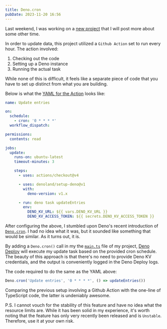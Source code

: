 ```yaml
---
title: Deno.cron
pubDate: 2023-11-20 16:56
---
```


Last weekend, I was working on a [new project](https://theshook.one) that I will post more about some other time.

In order to update data, this project utilized a `Github Action` set to run every hour. The action involved:

1. Checking out the code
2. Setting up a Deno instance
3. Running the actual task

While none of this is difficult, it feels like a separate piece of code that you have to set up distinct from what you are building.

Below is what the [YAML for the Action](https://github.com/bdevos/theshook.one/blob/main/.github/workflows/update-feed-entries.yaml) looks like:

```yaml
name: Update entries

on:
  schedule:
    - cron: '0 * * * *'
  workflow_dispatch:

permissions:
  contents: read

jobs:
  update:
    runs-on: ubuntu-latest
    timeout-minutes: 3

    steps:
      - uses: actions/checkout@v4

      - uses: denoland/setup-deno@v1
        with:
          deno-version: v1.x

      - run: deno task updateEntries
        env:
          DENO_KV_URL: ${{ vars.DENO_KV_URL }}
          DENO_KV_ACCESS_TOKEN: ${{ secrets.DENO_KV_ACCESS_TOKEN }}
```

After configuring the above, I stumbled upon Deno's recent introduction of [`Deno.cron`](https://deno.land/api@v1.38.0?s=Deno.cron&unstable=). I had no idea what it was, but it sounded like something that would be similar. As it turns out, it is.

By adding a `Deno.cron()` call in my the [`main.ts`](https://github.com/bdevos/theshook.one/blob/a87adb091bb9b0e7f5395c8a5e7531b9835a4f47/main.ts#L15) file of my project, [Deno Deploy](https://deno.com/deploy) will execute my update task based on the provided cron schedule. The beauty of this approach is that there's no need to provide Deno KV credentials, and the output is conveniently logged in the Deno Deploy logs.

The code required to do the same as the YAML above:

```ts
Deno.cron('Update entries', '0 * * * *', () => updateEntries())
```

Comparing the previous setup involving a Github Action with the one-line of TypeScript code, the latter is undeniably awesome.

P.S. I cannot vouch for the stability of this feature and have no idea what the resource limits are. While it has been solid in my experience, it's worth noting that the feature has only very recently been released and is `Unstable`. Therefore, use it at your own risk.
